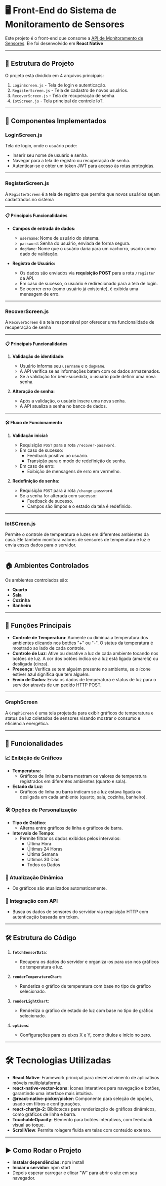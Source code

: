 # 🖥️ Front-End do Sistema de Monitoramento de Sensores

Este projeto é o front-end que consome a [API de Monitoramento de Sensores](#). Ele foi desenvolvido em **React Native**

---

## 📂 Estrutura do Projeto

O projeto está dividido em 4 arquivos principais:

1. `LoginScreen.js` - Tela de login e autenticação.
2. `RegisterScreen.js` - Tela de cadastro de novos usuários.
3. `RecoverScreen.js` - Tela de recuperação de senha.
4. `IotScreen.js` - Tela principal de controle IoT.
   
---

## 🌟 Componentes Implementados

### **LoginScreen.js**

Tela de login, onde o usuário pode:

- Inserir seu nome de usuário e senha.
- Navegar para a tela de registro ou recuperação de senha.
- Autenticar-se e obter um token JWT para acesso às rotas protegidas.
---
### **RegisterScreen.js**

A `RegisterScreen` é a tela de registro que permite que novos usuários sejam cadastrados no sistema

---

#### 📋 **Principais Funcionalidades**
- **Campos de entrada de dados:**
  - `username`: Nome de usuário do sistema.
  - `password`: Senha do usuário, enviada de forma segura.
  - `dogName`: Nome que o usuário daria para um cachorro, usado como dado de validação.

- **Registro de Usuário:**
  - Os dados são enviados via **requisição POST** para a rota `/register` da API.
  - Em caso de sucesso, o usuário é redirecionado para a tela de login.
  - Se ocorrer erro (como usuário já existente), é exibida uma mensagem de erro.

---

### **RecoverScreen.js**

A `RecoverScreen` é a tela responsável por oferecer uma funcionalidade de recuperação de senha

---

#### 📋 **Principais Funcionalidades**
1. **Validação de identidade:**
   - Usuário informa seu `username` e o `dogName`.
   - A API verifica se as informações batem com os dados armazenados.
   - Se a validação for bem-sucedida, o usuário pode definir uma nova senha.

2. **Alteração de senha:**
   - Após a validação, o usuário insere uma nova senha.
   - A API atualiza a senha no banco de dados.

---

#### 🛠️ **Fluxo de Funcionamento**
1. **Validação inicial:**
   - Requisição `POST` para a rota `/recover-password`.
   - Em caso de sucesso:
     - Feedback positivo ao usuário.
     - Transição para o modo de redefinição de senha.
   - Em caso de erro:
     - Exibição de mensagens de erro em vermelho.

2. **Redefinição de senha:**
   - Requisição `POST` para a rota `/change-password`.
   - Se a senha for alterada com sucesso:
     - Feedback de sucesso.
     - Campos são limpos e o estado da tela é redefinido.

---

### **IotSCreen.js**

Permite o controle de temperatura e luzes em diferentes ambientes da casa. Ele também monitora valores de sensores de temperatura e luz e envia esses dados para o servidor.

---

## 🏠 Ambientes Controlados

Os ambientes controlados são:
- **Quarto**
- **Sala**
- **Cozinha**
- **Banheiro**

---

## 🔌 Funções Principais

- **Controle de Temperatura**: Aumente ou diminua a temperatura dos ambientes clicando nos botões "+" ou "-". O status da temperatura é mostrado ao lado de cada controle.
- **Controle de Luz**: Ative ou desative a luz de cada ambiente tocando nos botões de luz. A cor dos botões indica se a luz está ligada (amarela) ou desligada (cinza).
- **Presença**: Verifica se tem alguém presente no ambiente, se o ícone estiver azul significa que tem alguém.
- **Envio de Dados**: Envia os dados de temperatura e status de luz para o servidor através de um pedido HTTP POST.

---

### **GraphScreen**

A `GraphScreen` é uma tela projetada para exibir gráficos de temperatura e status de luz coletados de sensores visando mostrar o consumo e eficiência energética.

---

## 🚀 Funcionalidades

### 📈 Exibição de Gráficos
- **Temperatura**:
  - Gráficos de linha ou barra mostram os valores de temperatura registrados em diferentes ambientes (quarto e sala).
- **Estado da Luz**:
  - Gráficos de linha ou barra indicam se a luz estava ligada ou desligada em cada ambiente (quarto, sala, cozinha, banheiro).

### 🛠️ Opções de Personalização
- **Tipo de Gráfico**:
  - Alterna entre gráficos de linha e gráficos de barra.
- **Intervalo de Tempo**:
  - Permite filtrar os dados exibidos pelos intervalos:
    - Última Hora
    - Últimas 24 Horas
    - Última Semana
    - Últimos 30 Dias
    - Todos os Dados

### 🔄 Atualização Dinâmica
- Os gráficos são atualizados automaticamente.

### 🔐 Integração com API
- Busca os dados de sensores do servidor via requisição HTTP com autenticação baseada em token.

---

## 🛠️ Estrutura do Código

1. **`fetchSensorData`**:
   - Recupera os dados do servidor e organiza-os para uso nos gráficos de temperatura e luz.

2. **`renderTemperatureChart`**:
   - Renderiza o gráfico de temperatura com base no tipo de gráfico selecionado.

3. **`renderLightChart`**:
   - Renderiza o gráfico de estado de luz com base no tipo de gráfico selecionado.

4. **`options`**:
   - Configurações para os eixos X e Y, como títulos e início no zero.

---

# 🛠️ Tecnologias Utilizadas

- **React Native**: Framework principal para desenvolvimento de aplicativos móveis multiplataforma.
- **react-native-vector-icons**: Ícones interativos para navegação e botões, garantindo uma interface mais intuitiva.
- **@react-native-picker/picker**: Componente para seleção de opções, usado em filtros e configurações.
- **react-chartjs-2**: Bibliotecas para renderização de gráficos dinâmicos, como gráficos de linha e barra.
- **TouchableOpacity**: Elemento para botões interativos, com feedback visual ao toque.
- **ScrollView**: Permite rolagem fluida em telas com conteúdo extenso.

---

## ▶️ Como Rodar o Projeto <br/>
- **Instalar dependências:**
npm install
- **Iniciar o servidor:**
npm start
- Depois esperar carregar e clicar "W" para abrir o site em seu navegador.



